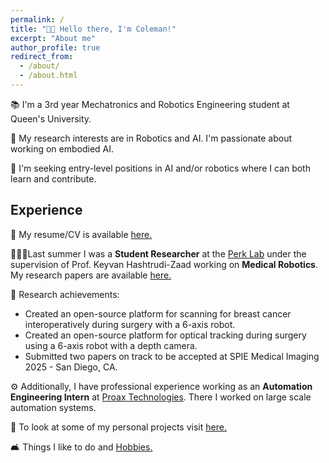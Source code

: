 ```yaml
---
permalink: /
title: "👋🏼 Hello there, I'm Coleman!"
excerpt: "About me"
author_profile: true
redirect_from: 
  - /about/
  - /about.html
---
```


📚 I'm a 3rd year Mechatronics and Robotics Engineering student at Queen's University.

🔬 My research interests are in Robotics and AI. I'm passionate about working on embodied AI.

💼  I'm seeking entry-level positions in AI and/or robotics where I can both learn and contribute.


## Experience

📜 My resume/CV is available [here.](https://colemanfarv.github.io/ColemanFarvolden.github.io/files/Resume.pdf)

👨🏻‍🔬Last summer I was a **Student Researcher** at the [Perk Lab](https://labs.cs.queensu.ca/perklab/) under the supervision of Prof. Keyvan Hashtrudi-Zaad working on **Medical Robotics**. My research papers are available [here.](https://colemanfarv.github.io/ColemanFarvolden.github.io/publications/) 

🤖 Research achievements:
- Created an open-source platform for scanning for breast cancer interoperatively during surgery with a 6-axis robot.
- Created an open-source platform for optical tracking during surgery using a 6-axis robot with a depth camera.
- Submitted two papers on track to be accepted at SPIE Medical Imaging 2025 - San Diego, CA.


⚙️ Additionally, I have professional experience working as an **Automation Engineering Intern** at [Proax Technologies](https://proax.ca/?srsltid=AfmBOormDr1cXuKYhq8wBIf915tGkO6lecAR-CyXmDjwiSCW6G8hx-z2). There I worked on large scale automation systems.

🚧 To look at some of my personal projects visit [here.](https://colemanfarv.github.io/ColemanFarvolden.github.io/portfolio/)

🛋️ Things I like to do and [Hobbies.](https://colemanfarv.github.io/ColemanFarvolden.github.io/markdown/)


